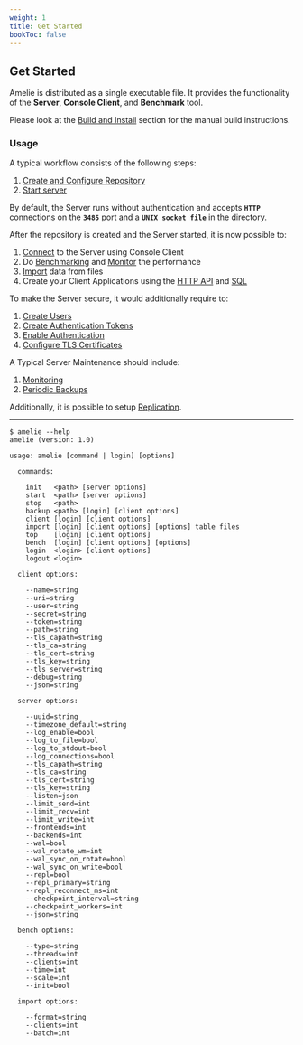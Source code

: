 ```yaml
---
weight: 1
title: Get Started
bookToc: false
---
```


## Get Started

Amelie is distributed as a single executable file. It provides the functionality of the **Server**,
**Console Client**, and **Benchmark** tool.

Please look at the [Build and Install](/docs/tutorial/build) section for the manual build instructions.

### Usage

A typical workflow consists of the following steps:

1) [Create and Configure Repository](/docs/tutorial/create)
2) [Start server](/docs/tutorial/start_stop)

By default, the Server runs without authentication and accepts **`HTTP`** connections on the **`3485`** port and a
**`UNIX socket file`** in the directory.

After the repository is created and the Server started, it is now possible to:

1) [Connect](/docs/tutorial/cli) to the Server using Console Client
2) Do [Benchmarking](/docs/tutorial/benchmark) and [Monitor](/docs/tutorial/monitoring) the performance
3) [Import](/docs/tutorial/import) data from files
4) Create your Client Applications using the [HTTP API](/docs/api/overview) and [SQL](/docs/sql/overview)

To make the Server secure, it would additionally require to:

1) [Create Users](/docs/tutorial/auth)
2) [Create Authentication Tokens](/docs/tutorial/auth)
3) [Enable Authentication](/docs/tutorial/auth)
4) [Configure TLS Certificates](/docs/tutorial/tls)

A Typical Server Maintenance should include:

1) [Monitoring](/docs/tutorial/monitoring)
2) [Periodic Backups](/docs/tutorial/backup)

Additionally, it is possible to setup [Replication](/docs/repl/overview).

---

```text
$ amelie --help
amelie (version: 1.0)

usage: amelie [command | login] [options]

  commands:

    init   <path> [server options]
    start  <path> [server options]
    stop   <path>
    backup <path> [login] [client options]
    client [login] [client options]
    import [login] [client options] [options] table files
    top    [login] [client options]
    bench  [login] [client options] [options]
    login  <login> [client options]
    logout <login>

  client options:

    --name=string
    --uri=string
    --user=string
    --secret=string
    --token=string
    --path=string
    --tls_capath=string
    --tls_ca=string
    --tls_cert=string
    --tls_key=string
    --tls_server=string
    --debug=string
    --json=string

  server options:

    --uuid=string
    --timezone_default=string
    --log_enable=bool
    --log_to_file=bool
    --log_to_stdout=bool
    --log_connections=bool
    --tls_capath=string
    --tls_ca=string
    --tls_cert=string
    --tls_key=string
    --listen=json
    --limit_send=int
    --limit_recv=int
    --limit_write=int
    --frontends=int
    --backends=int
    --wal=bool
    --wal_rotate_wm=int
    --wal_sync_on_rotate=bool
    --wal_sync_on_write=bool
    --repl=bool
    --repl_primary=string
    --repl_reconnect_ms=int
    --checkpoint_interval=string
    --checkpoint_workers=int
    --json=string

  bench options:

    --type=string
    --threads=int
    --clients=int
    --time=int
    --scale=int
    --init=bool

  import options:

    --format=string
    --clients=int
    --batch=int
```
